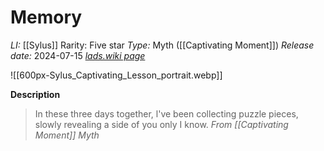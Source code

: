 # Memory
*LI:* [[Sylus]]
Rarity: Five star
*Type:* Myth ([[Captivating Moment]])
*Release date:* 2024-07-15
*[lads.wiki page](https://lads.wiki/wiki/Sylus:_Captivating_Lesson)*

![[600px-Sylus_Captivating_Lesson_portrait.webp]]

**Description**
> In these three days together, l've been collecting puzzle pieces, slowly revealing a side of you only I know.
> *From [[Captivating Moment]] Myth*